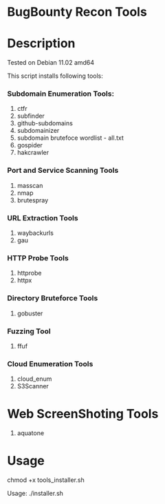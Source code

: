 # BugBounty Recon Tools

# Description

Tested on Debian 11.02 amd64

This script installs following tools:

### Subdomain Enumeration Tools:

1) ctfr
2) subfinder
3) github-subdomains
4) subdomainizer
5) subdomain brutefoce wordlist - all.txt
6) gospider
7) hakcrawler

### Port and Service Scanning Tools

1) masscan
2) nmap
3) brutespray

### URL Extraction Tools

1) waybackurls
2) gau

### HTTP Probe Tools

1) httprobe
2) httpx

### Directory Bruteforce Tools

1) gobuster

### Fuzzing Tool

1) ffuf

### Cloud Enumeration Tools

1) cloud_enum
2) S3Scanner

# Web ScreenShoting Tools

1) aquatone


# Usage

chmod +x tools_installer.sh


Usage:  ./installer.sh



